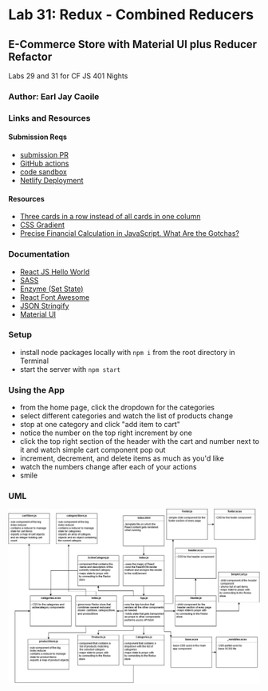 # Lab 31: Redux - Combined Reducers

## E-Commerce Store with Material UI plus Reducer Refactor

Labs 29 and 31 for CF JS 401 Nights

### Author: Earl Jay Caoile

### Links and Resources

#### Submission Reqs

- [submission PR](https://github.com/earljay-caoile-401-advanced-javascript/redux-ecommerce/pull/2)
- [GitHub actions](https://github.com/earljay-caoile-401-advanced-javascript/redux-ecommerce/actions)
- [code sandbox](https://codesandbox.io/s/github/earljay-caoile-401-advanced-javascript/redux-ecommerce/tree/lab-31)
- [Netlify Deployment](https://nifty-goodall-fcbfde.netlify.app/)

#### Resources

- [Three cards in a row instead of all cards in one column](https://stackoverflow.com/questions/51595156/three-cards-in-a-row-instead-of-all-cards-in-one-column)
- [CSS Gradient](https://cssgradient.io/)
- [Precise Financial Calculation in JavaScript. What Are the Gotchas?](https://stackoverflow.com/questions/2876536/precise-financial-calculation-in-javascript-what-are-the-gotchas)

### Documentation

- [React JS Hello World](https://reactjs.org/docs/hello-world.html)
- [SASS](https://sass-lang.com/)
- [Enzyme (Set State)](https://enzymejs.github.io/enzyme/docs/api/ReactWrapper/setState.html)
- [React Font Awesome](https://github.com/FortAwesome/react-fontawesome)
- [JSON Stringify](https://developer.mozilla.org/en-US/docs/Web/JavaScript/Reference/Global_Objects/JSON/stringify)
- [Material UI](https://material-ui.com)

### Setup

- install node packages locally with `npm i` from the root directory in Terminal
- start the server with `npm start`

### Using the App

- from the home page, click the dropdown for the categories
- select different categories and watch the list of products change
- stop at one category and click "add item to cart"
- notice the number on the top right increment by one
- click the top right section of the header with the cart and number next to it and watch simple cart component
  pop out
- increment, decrement, and delete items as much as you'd like
- watch the numbers change after each of your actions
- smile

### UML

![UML Image](lab-31-uml.png)
